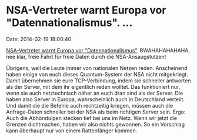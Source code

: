 NSA-Vertreter warnt Europa vor \"Datennationalismus\". \...
===========================================================

Date: 2014-02-19 18:00:40

[NSA-Vertreter warnt Europa vor
\"Datennationalismus\"](http://www.heise.de/-2118109). BWAHAHAHAHAHA,
nee klar, freie Fahrt für freie Daten durch die NSA-Ansaugstutzen!

Übrigens, weil die Leute immer von nationalen Netzen reden. Anscheinend
haben einige von euch dieses Quantum-System der NSA nicht mitgekriegt.
Damit übernehmen sie eure TCP-Verbindung, indem sie schneller antworten
als der Server, mit dem ihr eigentlich reden wolltet. Das funktioniert
nur, wenn sie auch netztechnisch näher an euch dran sind als der Server.
Die haben also Server in Europa, wahrscheinlich auch in Deutschland
verteilt. Und damit die die Befehle auch rechtzeitig kriegen, müssen
auch die Anfrage-Daten schneller bei der NSA als beim richtigen Server
sein. Ergo: Auch die Abhörstulpen stecken tief bei uns im Netz. Wenn wir
jetzt die Grenzen dichtmachen, haben wir also nichts gewonnen. So ein
Vorschlag kann überhaupt nur von einem Rattenfänger kommen.
